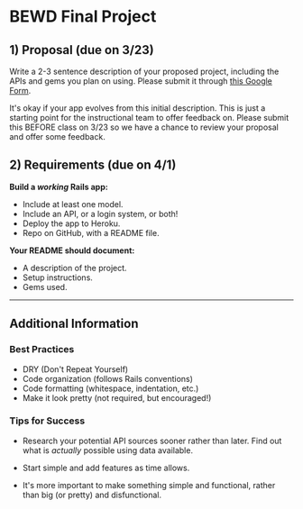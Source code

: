 # BEWD Final Project

## 1) Proposal (due on 3/23)

Write a 2-3 sentence description of your proposed project, including the APIs and gems you plan on using. Please submit it through [this Google Form](https://docs.google.com/forms/d/1pnGlWiyWm7wpmw7oLPzDXoXvM4l6obMyG5l779gtgkw/viewform?usp=send_form).

It's okay if your app evolves from this initial description. This is just a starting point for the instructional team to offer feedback on. Please submit this BEFORE class on 3/23 so we have a chance to review your proposal and offer some feedback.

## 2) Requirements (due on 4/1)

**Build a *working* Rails app:**

- Include at least one model.
- Include an API, or a login system, or both!
- Deploy the app to Heroku.
- Repo on GitHub, with a README file.

**Your README should document:**

- A description of the project.
- Setup instructions.
- Gems used.

---

## Additional Information

### Best Practices

- DRY (Don't Repeat Yourself)
- Code organization (follows Rails conventions)
- Code formatting (whitespace, indentation, etc.)
- Make it look pretty (not required, but encouraged!)


### Tips for Success

- Research your potential API sources sooner rather than later. Find out what is *actually* possible using data available. 

- Start simple and add features as time allows.

- It's more important to make something simple and functional, rather than big (or pretty) and disfunctional.

